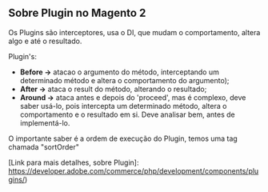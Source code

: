 ## Sobre Plugin no Magento 2

Os Plugins são interceptores, usa o DI, que mudam o comportamento,
altera algo e até o resultado.

Plugin's:
* <strong>Before -></strong> atacao o argumento do método,
interceptando um determinado método e altera o comportamento do argumento);
* <strong>After -></strong>  ataca o result do método, alterando o resultado;
* <strong>Around -></strong> ataca antes e depois do 'proceed', mas é complexo, deve saber usá-lo, pois
intercepta um determinado método, altera o comportamento e o resultado em si. Deve
analisar bem, antes de implementá-lo.

O importante saber é a ordem de execução do Plugin,
temos uma tag chamada "sortOrder"

[Link para mais detalhes, sobre Plugin]: https://developer.adobe.com/commerce/php/development/components/plugins/)
